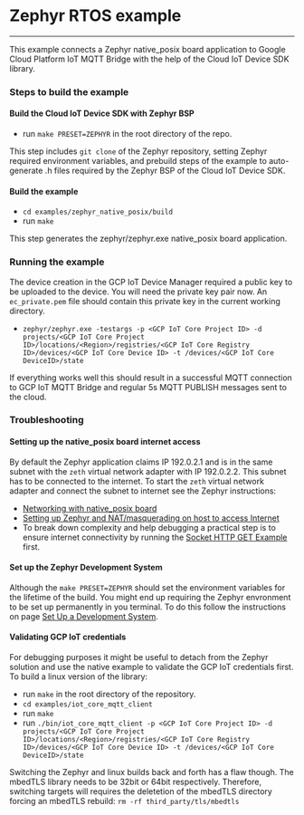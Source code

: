 # Zephyr RTOS example
___

This example connects a Zephyr native_posix board application to
Google Cloud Platform IoT MQTT Bridge with the help of the Cloud IoT Device SDK
library.

### Steps to build the example
#### Build the Cloud IoT Device SDK with Zephyr BSP
- run `make PRESET=ZEPHYR` in the root directory of the repo.

This step includes `git clone` of the Zephyr repository, setting Zephyr required environment variables, and prebuild steps of the example to auto-generate .h files required by the Zephyr BSP of the Cloud IoT Device SDK.

#### Build the example
- `cd examples/zephyr_native_posix/build`
- run `make`

This step generates the zephyr/zephyr.exe native_posix board application.

### Running the example
The device creation in the GCP IoT Device Manager required a public key to be uploaded to the device. You will need the private key pair now. An `ec_private.pem` file should contain this private key in the current working directory.
- `zephyr/zephyr.exe -testargs -p <GCP IoT Core Project ID> -d projects/<GCP IoT Core Project ID>/locations/<Region>/registries/<GCP IoT Core Registry ID>/devices/<GCP IoT Core Device ID> -t /devices/<GCP IoT Core DeviceID>/state`

If everything works well this should result in a successful MQTT connection to GCP IoT MQTT Bridge and regular 5s MQTT PUBLISH messages sent to the cloud.

### Troubleshooting
#### Setting up the native_posix board internet access
By default the Zephyr application claims IP 192.0.2.1 and is in the same subnet with the `zeth` virtual network adapter with IP 192.0.2.2. This subnet has to be connected to the internet. To start the `zeth` virtual network adapter and connect the subnet to internet see the Zephyr instructions:
- [Networking with native_posix board](https://docs.zephyrproject.org/latest/guides/networking/native_posix_setup.html)
- [Setting up Zephyr and NAT/masquerading on host to access Internet](https://docs.zephyrproject.org/latest/guides/networking/qemu_setup.html#setting-up-zephyr-and-nat-masquerading-on-host-to-access-internet) 
- To break down complexity and help debugging a practical step is to ensure internet connectivity by running the [Socket HTTP GET Example](https://docs.zephyrproject.org/latest/samples/net/sockets/http_get/README.html) first.

#### Set up the Zephyr Development System
Although the `make PRESET=ZEPHYR` should set the environment variables for the lifetime of the build. You might end up requiring the Zephyr envronment to be set up permanently in you terminal. To do this follow the instructions on page [Set Up a Development System](https://docs.zephyrproject.org/latest/getting_started/index.html#set-up-a-development-system).

#### Validating GCP IoT credentials
For debugging purposes it might be useful to detach from the Zephyr solution and use the native example to validate the GCP IoT credentials first. To build a linux version of the library:
- run `make` in the root directory of the repository.
- `cd examples/iot_core_mqtt_client`
- run `make`
- run `./bin/iot_core_mqtt_client -p <GCP IoT Core Project ID> -d projects/<GCP IoT Core Project ID>/locations/<Region>/registries/<GCP IoT Core Registry ID>/devices/<GCP IoT Core Device ID> -t /devices/<GCP IoT Core DeviceID>/state`

Switching the Zephyr and linux builds back and forth has a flaw though. The mbedTLS library needs to be 32bit or 64bit respectively. Therefore, switching targets will requires the deletetion of the mbedTLS directory forcing an mbedTLS rebuild: `rm -rf third_party/tls/mbedtls`
